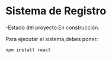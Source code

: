 <h1>Sistema de Registro</h1>

-Estado del proyecto:En construcción.

Para ejecutar el sistema,debes poner:

````npm install react````
